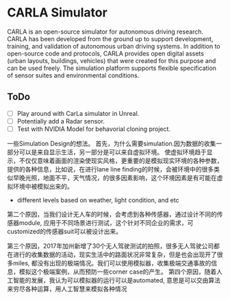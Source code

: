 CARLA Simulator
===============
CARLA is an open-source simulator for autonomous driving research. CARLA has
been developed from the ground up to support development, training, and
validation of autonomous urban driving systems. In addition to open-source code
and protocols, CARLA provides open digital assets (urban layouts, buildings,
vehicles) that were created for this purpose and can be used freely. The
simulation platform supports flexible specification of sensor suites and
environmental conditions.

ToDo
-------
- [ ] Play around with CarLa simulator in Unreal.
- [ ] Potentially add a Radar sensor.
- [ ] Test with NVIDIA Model for behavorial cloning project.

一些Simulation Design的想法。
首先，为什么需要simulation.因为数据的收集一部分可以是来自显示生活，另一部分是可以来自虚拟环境。
使虚拟环境趋于显示，不仅仅意味着画面的渲染使现实风格，更重要的是模拟现实环境的各种参数，提供的各种信息，比如说，在进行lane line finding的时候，会被环境中的很多类似早晚光照，地面不平，天气情况，的很多因素影响，这个环境因素是有可能在虚拟环境中被模拟出来的。
* different levels based on weather, light condition, and etc

第二个原因，当我们设计无人车的时候，会考虑到各种传感器，通过设计不同的传感器module, 应用于不同场景进行测试，这个针对不同企业的需求，可customized的传感器suit可以被设计出来。

第三个原因，2017年加州新增了30个无人驾驶测试的拍照，很多无人驾驶公司都在进行的收集数据的活动，现实生活中的路面状况非常复杂，但是也会出现开了很多miles, 都没有出现的极端情况。我们可以使用模拟器，收集极端交通事故的信息，模拟这个极端案例，从而预防一些corner case的产生。
第四个原因，随着人工智能的发展，我认为可以模拟器的运行可以是automated, 意思是可以交由算法来穷尽各种运算，用人工智慧来模拟各种情况
